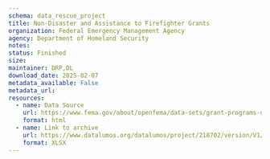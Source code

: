 ```yaml
---
schema: data_rescue_project 
title: Non-Disaster and Assistance to Firefighter Grants
organization: Federal Emergency Management Agency
agency: Department of Homeland Security
notes: 
status: Finished
size: 
maintainer: DRP,DL
download_date: 2025-02-07
metadata_available: False
metadata_url: 
resources:
  - name: Data Source
    url: https://www.fema.gov/about/openfema/data-sets/grant-programs-directorate-preparedness-non-disasterassistance-firefighter-grants
    format: html
  - name: Link to archive
    url: https://www.datalumos.org/datalumos/project/218702/version/V1/view
    format: XLSX
---
```

